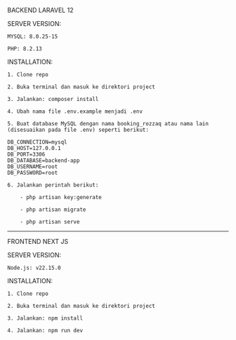 BACKEND LARAVEL 12



SERVER VERSION:
    
    MYSQL: 8.0.25-15

    PHP: 8.2.13



INSTALLATION:
    
    1. Clone repo
    
    2. Buka terminal dan masuk ke direktori project
    
    3. Jalankan: composer install
    
    4. Ubah nama file .env.example menjadi .env

    5. Buat database MySQL dengan nama booking_rozzaq atau nama lain (disesuaikan pada file .env) seperti berikut:

```
DB_CONNECTION=mysql  
DB_HOST=127.0.0.1  
DB_PORT=3306  
DB_DATABASE=backend-app  
DB_USERNAME=root  
DB_PASSWORD=root  
```

    6. Jalankan perintah berikut:
    
        - php artisan key:generate
        
        - php artisan migrate

        - php artisan serve
        









---------------------------------------------------------

FRONTEND NEXT JS


SERVER VERSION:

    Node.js: v22.15.0


INSTALLATION:
    
    1. Clone repo
    
    2. Buka terminal dan masuk ke direktori project
    
    3. Jalankan: npm install
    
    4. Jalankan: npm run dev
